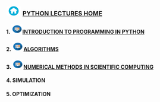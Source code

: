 ### <img src = "sample/home.png" width="40" height="25" /> [PYTHON LECTURES HOME](https://datafiction.github.io/)

#### 1. <img src = "sample/lecture.png" width="30" height="25" />[INTRODUCTION TO PROGRAMMING IN PYTHON](intro.MD)

#### 2. <img src = "sample/lecture.png" width="30" height="25" />[ALGORITHMS](algorithm.MD)

#### 3. <img src = "sample/lecture.png" width="30" height="25" />[NUMERICAL METHODS IN SCIENTIFIC COMPUTING](numerical.MD)

#### 4. SIMULATION

#### 5. OPTIMIZATION

